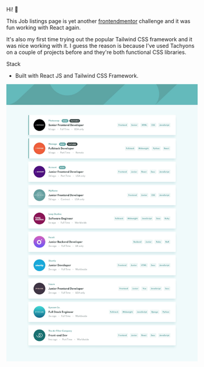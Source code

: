 Hi! 👋

This Job listings page is yet another [frontendmentor](https://www.frontendmentor.io/) challenge and it was fun working with React again.

It's also my first time trying out the popular Tailwind CSS framework and it was nice working with it. I guess the reason is because I've used Tachyons on a couple of projects before and they're both functional CSS libraries. 


Stack
- Built with React JS and Tailwind CSS Framework.

![Screenshot](public/images/desktop-design.jpg)
